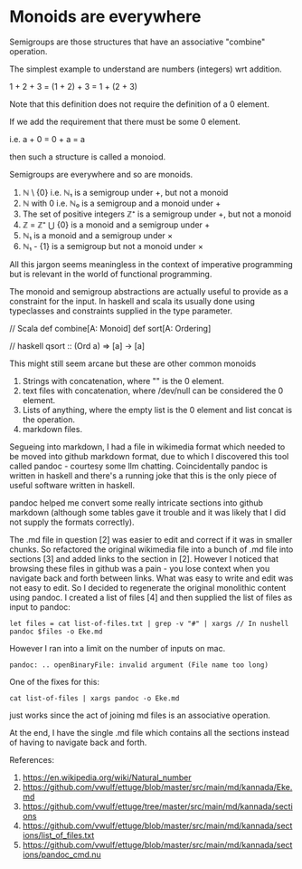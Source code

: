 # Monoids are everywhere

Semigroups are those structures that have an associative "combine" operation.

The simplest example to understand are numbers (integers) wrt addition.

1 + 2 + 3 = (1 + 2) + 3 = 1 + (2 + 3)

Note that this definition does not require the definition of a 0 element.

If we add the requirement that there must be some 0 element.

i.e. a + 0 = 0 + a = a

then such a structure is called a monoiod.

Semigroups are everywhere and so are monoids.

1. ℕ \ {0} i.e. ℕ₁ is a semigroup under +, but not a monoid
1. ℕ with 0 i.e. ℕ₀ is a semigroup and a monoid under +
1. The set of positive integers ℤ⁺ is a semigroup under +, but not a monoid
1. ℤ = ℤ⁺ ⋃ {0} is a monoid and a semigroup under +
1. ℕ₁ is a monoid and a semigroup under ×
1. ℕ₁ - {1} is a semigroup but not a monoid under ×

All this jargon seems meaningless in the context of imperative programming but is relevant in the world of functional programming.

The monoid and semigroup abstractions are actually useful to provide as a constraint for the input. In haskell and scala its usually
done using typeclasses and constraints supplied in the type parameter.

// Scala
def combine[A: Monoid]
def sort[A: Ordering]

// haskell
qsort :: (Ord a) => [a] -> [a]

This might still seem arcane but these are other common monoids
1. Strings with concatenation, where "" is the 0 element.
2. text files with concatenation, where /dev/null can be considered the 0 element.
3. Lists of anything, where the empty list is the 0 element and list concat is the operation.
4. markdown files.

Segueing into markdown, I had a file in wikimedia format which needed to be moved into github markdown format, 
due to which I discovered this tool called pandoc - courtesy some llm chatting. Coincidentally pandoc is written
in haskell and there's a running joke that this is the only piece of useful software written in haskell.

pandoc helped me convert some really intricate sections into github markdown (although some tables gave it trouble
and it was likely that I did not supply the formats correctly).

The .md file in question [2] was easier to edit and correct if it was in smaller chunks. So refactored the original
wikimedia file into a bunch of .md file into sections [3] and added links to the section in [2]. However I noticed
that browsing these files in github was a pain - you lose context when you navigate back and forth between links.
What was easy to write and edit was not easy to edit. So I decided to regenerate the original monolithic content
using pandoc. I created a list of files [4] and then supplied the list of files as input to pandoc:

```
let files = cat list-of-files.txt | grep -v "#" | xargs // In nushell 
pandoc $files -o Eke.md
```

However I ran into a limit on the number of inputs on mac.

```
pandoc: .. openBinaryFile: invalid argument (File name too long)
```

One of the fixes for this:

```
cat list-of-files | xargs pandoc -o Eke.md
```

just works since the act of joining md files is an associative operation.

At the end, I have the single .md file which contains all the sections instead of having to navigate back and forth.

References:

1. https://en.wikipedia.org/wiki/Natural_number
1. https://github.com/vwulf/ettuge/blob/master/src/main/md/kannada/Eke.md
1. https://github.com/vwulf/ettuge/tree/master/src/main/md/kannada/sections
1. https://github.com/vwulf/ettuge/blob/master/src/main/md/kannada/sections/list_of_files.txt
1. https://github.com/vwulf/ettuge/blob/master/src/main/md/kannada/sections/pandoc_cmd.nu
